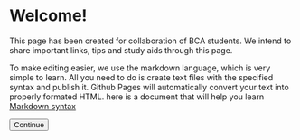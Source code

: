 # Welcome!

This page has been created for collaboration of BCA students.
We intend to share important links, tips and study aids through this page.

To make editing easier, we use the markdown language, which is very simple to learn.
All you need to do is create text files with the specified syntax and publish it. 
Github Pages will automatically convert your text into properly formated HTML.
here is a document that will help you learn [Markdown syntax](https://guides.github.com/features/mastering-markdown/)

<button >Continue </button>
